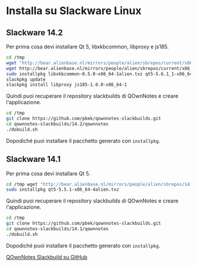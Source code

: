 # Installa su Slackware Linux

## Slackware 14.2

Per prima cosa devi installare Qt 5, libxkbcommon, libproxy e js185.

```bash
cd /tmp
wget "http://bear.alienbase.nl/mirrors/people/alien/sbrepos/current/x86_64/qt5/qt5-5.6.1_1-x86_64-1alien.txz"
wget http://bear.alienbase.nl/mirrors/people/alien/sbrepos/current/x86_64/libxkbcommon/libxkbcommon-0.5.0-x86_64-1alien.txz
sudo installpkg libxkbcommon-0.5.0-x86_64-1alien.txz qt5-5.6.1_1-x86_64-1alien.txz
slackpkg update
slackpkg install libproxy js185-1.0.0-x86_64-1
```

Quindi puoi recuperare il repository slackbuilds di QOwnNotes e creare l'applicazione.

```bash
cd /tmp
git clone https://github.com/pbek/qownnotes-slackbuilds.git
cd qownnotes-slackbuilds/14.2/qownnotes
./dobuild.sh
```

Dopodiché puoi installare il pacchetto generato con `installpkg`.

## Slackware 14.1

Per prima cosa devi installare Qt 5.

```bash
cd /tmp wget "http://bear.alienbase.nl/mirrors/people/alien/sbrepos/14.1/x86_64/qt5/qt5-5.5.1-x86_64-4alien.txz"
sudo installpkg qt5-5.5.1-x86_64-4alien.txz
```

Quindi puoi recuperare il repository slackbuilds di QOwnNotes e creare l'applicazione.

```bash
cd /tmp
git clone https://github.com/pbek/qownnotes-slackbuilds.git
cd qownnotes-slackbuilds/14.1/qownnotes
./dobuild.sh
```

Dopodiché puoi installare il pacchetto generato con `installpkg`.

[QOwnNotes Slackbuild su GitHub](https://github.com/pbek/qownnotes-slackbuilds/)
